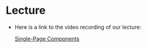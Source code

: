 # Lecture
- Here is a link to the video recording of our lecture:

	[Single-Page Components](http://albertcervantes.com/cs4220/lectures/cs4220-2018-04-29.mp4)
